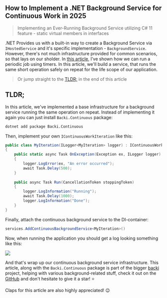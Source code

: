 ## How to Implement a .NET Background Service for Continuous Work in 2025

> Implementing an Ever-Running Background Service utilizing C# 11 feature - static virtual members in interfaces

.NET Provides us with a built-in way to create a Background Service via `IHostedService` and it's specific implementation - `BackgroundService`. However, there's not much infrastructure provided for common scenarios, so that lays on our sholder. In [this article](https://medium.com/@vosarat1995/net-timers-all-you-need-to-know-d020c73b63a4), I've shown how we can run a periodic job using timers. In this article, we'll build a service, that runs the same short operation safely on repeat for the life scope of our application.

> Or jump straight to the [TLDR;](#tldr) in the end of this article

## TLDR;

In this article, we've implemented a base infrastructure for a background service running the same operation on repeat. Instead of implementing it again you can just install `Backi.Continuous` package:

```sh
dotnet add package Backi.Continuous
```

Then, implement your own `IContinuousWorkIteration` like this:

```csharp
public class MyIteration(ILogger<MyIteration> logger) : IContinuousWorkIteration
{
    public static async Task OnException(Exception ex, ILogger logger)
    {
        logger.LogError(ex, "An error occurred");
        await Task.Delay(500);
    }
    
    public async Task Run(CancellationToken stoppingToken)
    {
        logger.LogInformation("Running");
        await Task.Delay(1000);
        logger.LogInformation("Done");
    }
}
```

Finally, attach the continuous background service to the DI-container:

```csharp
services.AddContinuousBackgroundService<MyIteration>()
```

Now, when running the application you should get a log looking something like this:

![](demo.png)

And that's wrap up our continuous background service infrastructure. This article, along with the `Backi.Continuous` package is part of the bigger [backi](https://github.com/astorDev/backi) project, helping with various background-related stuff, check it out on the [GitHub](https://github.com/astorDev/backi) and don't hesitate to give it a star! ⭐

Claps for this article are also highly appreciated! 😉